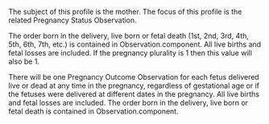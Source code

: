 The subject of this profile is the mother. The focus of this profile is the related Pregnancy Status Observation. 

The order born in the delivery, live born or fetal death (1st, 2nd, 3rd, 4th, 5th, 6th, 7th, etc.) is contained in Observation.component. All live births and fetal losses are included. If the pregnancy plurality is 1 then this value will also be 1.

There will be one Pregnancy Outcome Observation for each fetus delivered live or dead at any time in the pregnancy, regardless of gestational age or if the fetuses were delivered at different dates in the pregnancy. All live births and fetal losses are included. The order born in the delivery, live born or fetal death is contained in Observation.component.